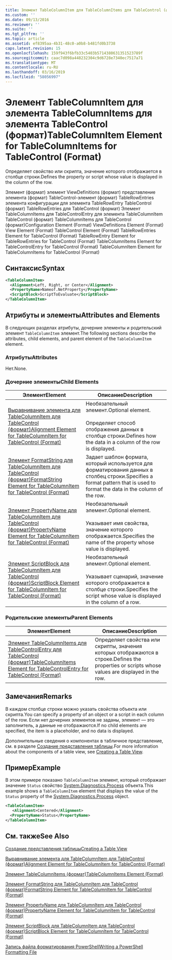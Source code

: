```yaml
---
title: Элемент TableColumnItem для TableColumnItems для TableControl (формат) | Документация Майкрософт
ms.custom: ''
ms.date: 09/13/2016
ms.reviewer: ''
ms.suite: ''
ms.tgt_pltfrm: ''
ms.topic: article
ms.assetid: ef8395aa-4b31-48c0-a0b8-b481fd0b3738
caps.latest.revision: 15
ms.openlocfilehash: 159f943f6bfb33c5403b5714380631351523789f
ms.sourcegitcommit: caac7d098a448232304c9d6728e7340ec7517a71
ms.translationtype: MT
ms.contentlocale: ru-RU
ms.lasthandoff: 03/16/2019
ms.locfileid: "58056997"
---
```

# <a name="tablecolumnitem-element-for-tablecolumnitems-for-tablecontrol-format"></a><span data-ttu-id="ff624-102">Элемент TableColumnItem для элемента TableColumnItems для элемента TableControl (формат)</span><span class="sxs-lookup"><span data-stu-id="ff624-102">TableColumnItem Element for TableColumnItems for TableControl (Format)</span></span>

<span data-ttu-id="ff624-103">Определяет свойство или скрипта, значение которого отображается в столбце строки.</span><span class="sxs-lookup"><span data-stu-id="ff624-103">Defines the property or script whose value is displayed in the column of the row.</span></span>

<span data-ttu-id="ff624-104">Элемент (формат) элемент ViewDefinitions (формат) представление элемента (формат) TableControl-элемент (формат) TableRowEntries элемента конфигурации для элемента TableRowEntry TableControl (формат) TableRowEntries для TableControl (формат) Элемент TableColumnItems для TableControlEntry для элемента TableColumnItem TableControl (формат) TableColumnItems для TableControl (формат)</span><span class="sxs-lookup"><span data-stu-id="ff624-104">Configuration Element (Format) ViewDefinitions Element (Format) View Element (Format) TableControl Element (Format) TableRowEntries Element for TableControl (Format) TableRowEntry Element for TableRowEntries for TableControl (Format) TableColumnItems Element for TableControlEntry for TableControl (Format) TableColumnItem Element for TableColumnItems for TableControl (Format)</span></span>

## <a name="syntax"></a><span data-ttu-id="ff624-105">Синтаксис</span><span class="sxs-lookup"><span data-stu-id="ff624-105">Syntax</span></span>

```xml
<TableColumnItem>
  <Alignment>Left, Right, or Center</Alignment>
  <PropertyName>Nameof.NetProperty</PropertyName>
  <ScriptBlock>ScriptToEvaluate</ScriptBlock>
</TableColumnItem>
```

## <a name="attributes-and-elements"></a><span data-ttu-id="ff624-106">Атрибуты и элементы</span><span class="sxs-lookup"><span data-stu-id="ff624-106">Attributes and Elements</span></span>

<span data-ttu-id="ff624-107">В следующих разделах атрибуты, дочерние элементы и родительский элемент `TableColumnItem` элемент.</span><span class="sxs-lookup"><span data-stu-id="ff624-107">The following sections describe the attributes, child elements, and parent element of the `TableColumnItem` element.</span></span>

### <a name="attributes"></a><span data-ttu-id="ff624-108">Атрибуты</span><span class="sxs-lookup"><span data-stu-id="ff624-108">Attributes</span></span>

<span data-ttu-id="ff624-109">Нет.</span><span class="sxs-lookup"><span data-stu-id="ff624-109">None.</span></span>

### <a name="child-elements"></a><span data-ttu-id="ff624-110">Дочерние элементы</span><span class="sxs-lookup"><span data-stu-id="ff624-110">Child Elements</span></span>

|<span data-ttu-id="ff624-111">Элемент</span><span class="sxs-lookup"><span data-stu-id="ff624-111">Element</span></span>|<span data-ttu-id="ff624-112">Описание</span><span class="sxs-lookup"><span data-stu-id="ff624-112">Description</span></span>|
|-------------|-----------------|
|[<span data-ttu-id="ff624-113">Выравнивание элемента для TableColumnItem для TableControl (формат)</span><span class="sxs-lookup"><span data-stu-id="ff624-113">Alignment Element for TableColumnItem for TableControl (Format)</span></span>](./alignment-element-for-tablecolumnitem-for-tablecontrol-format.md)|<span data-ttu-id="ff624-114">Необязательный элемент.</span><span class="sxs-lookup"><span data-stu-id="ff624-114">Optional element.</span></span><br /><br /> <span data-ttu-id="ff624-115">Определяет способ отображения данных в столбце строки.</span><span class="sxs-lookup"><span data-stu-id="ff624-115">Defines how the data in a column of the row is displayed.</span></span>|
|[<span data-ttu-id="ff624-116">Элемент FormatString для TableColumnItem для TableControl (формат)</span><span class="sxs-lookup"><span data-stu-id="ff624-116">FormatString Element for TableColumnItem for TableControl (Format)</span></span>](./formatstring-element-for-tablecolumnitem-for-tablecontrol-format.md)|<span data-ttu-id="ff624-117">Задает шаблон формата, который используется для форматирования данных в столбец строки.</span><span class="sxs-lookup"><span data-stu-id="ff624-117">Specifies a format pattern that is used to format the data in the column of the row.</span></span>|
|[<span data-ttu-id="ff624-118">Элемент PropertyName для TableColumnItem для TableControl (формат)</span><span class="sxs-lookup"><span data-stu-id="ff624-118">PropertyName Element for TableColumnItem for TableControl (Format)</span></span>](./propertyname-element-for-tablecolumnitem-for-tablecontrol-format.md)|<span data-ttu-id="ff624-119">Необязательный элемент.</span><span class="sxs-lookup"><span data-stu-id="ff624-119">Optional element.</span></span><br /><br /> <span data-ttu-id="ff624-120">Указывает имя свойства, значение которого отображается.</span><span class="sxs-lookup"><span data-stu-id="ff624-120">Specifies the name of the property whose value is displayed.</span></span>|
|[<span data-ttu-id="ff624-121">Элемент ScriptBlock для TableColumnItem для TableControl (формат)</span><span class="sxs-lookup"><span data-stu-id="ff624-121">ScriptBlock Element for TableColumnItem for TableControl (Format)</span></span>](./scriptblock-element-for-tablecolumnitem-for-tablecontrol-format.md)|<span data-ttu-id="ff624-122">Необязательный элемент.</span><span class="sxs-lookup"><span data-stu-id="ff624-122">Optional element.</span></span><br /><br /> <span data-ttu-id="ff624-123">Указывает сценарий, значение которого отображается в столбце строки.</span><span class="sxs-lookup"><span data-stu-id="ff624-123">Specifies the script whose value is displayed in the column of a row.</span></span>|

### <a name="parent-elements"></a><span data-ttu-id="ff624-124">Родительские элементы</span><span class="sxs-lookup"><span data-stu-id="ff624-124">Parent Elements</span></span>

|<span data-ttu-id="ff624-125">Элемент</span><span class="sxs-lookup"><span data-stu-id="ff624-125">Element</span></span>|<span data-ttu-id="ff624-126">Описание</span><span class="sxs-lookup"><span data-stu-id="ff624-126">Description</span></span>|
|-------------|-----------------|
|[<span data-ttu-id="ff624-127">Элемент TableColumnItems для TableControlEntry для TableControl (формат)</span><span class="sxs-lookup"><span data-stu-id="ff624-127">TableColumnItems Element for TableControlEntry for TableControl (Format)</span></span>](./tablecolumnitems-element-for-tablerowentry-for-tablecontrol-format.md)|<span data-ttu-id="ff624-128">Определяет свойства или скрипты, значения которых отображаются в строке.</span><span class="sxs-lookup"><span data-stu-id="ff624-128">Defines the properties or scripts whose values are displayed in the row.</span></span>|

## <a name="remarks"></a><span data-ttu-id="ff624-129">Замечания</span><span class="sxs-lookup"><span data-stu-id="ff624-129">Remarks</span></span>

<span data-ttu-id="ff624-130">В каждом столбце строки можно указать свойства объекта или скрипта.</span><span class="sxs-lookup"><span data-stu-id="ff624-130">You can specify a property of an object or a script in each column of the row.</span></span> <span data-ttu-id="ff624-131">Если нет дочерних элементов не заданы, элемент — это заполнитель, а данные не отображаются.</span><span class="sxs-lookup"><span data-stu-id="ff624-131">If no child elements are specified, the item is a placeholder, and no data is displayed.</span></span>

<span data-ttu-id="ff624-132">Дополнительные сведения о компонентах в табличное представление, см. в разделе [Создание представления таблицы](./creating-a-table-view.md).</span><span class="sxs-lookup"><span data-stu-id="ff624-132">For more information about the components of a table view, see [Creating a Table View](./creating-a-table-view.md).</span></span>

## <a name="example"></a><span data-ttu-id="ff624-133">Пример</span><span class="sxs-lookup"><span data-stu-id="ff624-133">Example</span></span>

<span data-ttu-id="ff624-134">В этом примере показано `TableColumnItem` элемент, который отображает значение `Status` свойство [System.Diagnostics.Process](/dotnet/api/System.Diagnostics.Process) объекта.</span><span class="sxs-lookup"><span data-stu-id="ff624-134">This example shows a `TableColumnItem` element that displays the value of the `Status` property of the [System.Diagnostics.Process](/dotnet/api/System.Diagnostics.Process) object.</span></span>

```xml
<TableColumnItem>
   <Alignment>Centered</Alignment>
  <PropertyName>Status</PropertyName>
</TableColumnItem>

```

## <a name="see-also"></a><span data-ttu-id="ff624-135">См. также</span><span class="sxs-lookup"><span data-stu-id="ff624-135">See Also</span></span>

[<span data-ttu-id="ff624-136">Создание представления таблицы</span><span class="sxs-lookup"><span data-stu-id="ff624-136">Creating a Table View</span></span>](./creating-a-table-view.md)

[<span data-ttu-id="ff624-137">Выравнивание элемента для TableColumnItem для TableControl (формат)</span><span class="sxs-lookup"><span data-stu-id="ff624-137">Alignment Element for TableColumnItem for TableControl (Format)</span></span>](./alignment-element-for-tablecolumnitem-for-tablecontrol-format.md)

[<span data-ttu-id="ff624-138">Элемент TableColumnItems (формат)</span><span class="sxs-lookup"><span data-stu-id="ff624-138">TableColumnItems Element (Format)</span></span>](./tablecolumnitems-element-for-tablerowentry-for-tablecontrol-format.md)

[<span data-ttu-id="ff624-139">Элемент FormatString для TableColumnItem для TableControl (формат)</span><span class="sxs-lookup"><span data-stu-id="ff624-139">FormatString Element for TableColumnItem for TableControl (Format)</span></span>](./formatstring-element-for-tablecolumnitem-for-tablecontrol-format.md)

[<span data-ttu-id="ff624-140">Элемент PropertyName для TableColumnItem для TableControl (формат)</span><span class="sxs-lookup"><span data-stu-id="ff624-140">PropertyName Element for TableColumnItem for TableControl (Format)</span></span>](./propertyname-element-for-tablecolumnitem-for-tablecontrol-format.md)

[<span data-ttu-id="ff624-141">Элемент ScriptBlock для TableColumnItem для TableControl (формат)</span><span class="sxs-lookup"><span data-stu-id="ff624-141">ScriptBlock Element for TableColumnItem for TableControl (Format)</span></span>](./scriptblock-element-for-tablecolumnitem-for-tablecontrol-format.md)

[<span data-ttu-id="ff624-142">Запись файла форматирования PowerShell</span><span class="sxs-lookup"><span data-stu-id="ff624-142">Writing a PowerShell Formatting File</span></span>](./writing-a-powershell-formatting-file.md)
